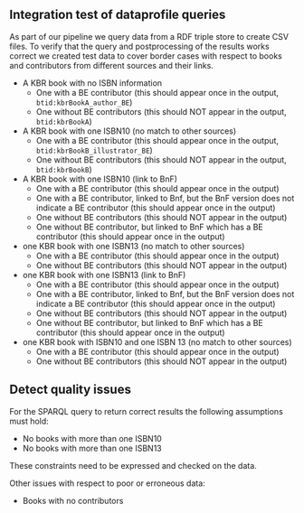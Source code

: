 
## Integration test of dataprofile queries

As part of our pipeline we query data from a RDF triple store to create CSV files.
To verify that the query and postprocessing of the results works correct we created test data
to cover border cases with respect to books and contributors from different sources and their links.

* A KBR book with no ISBN information
  * One with a BE contributor (this should appear once in the output, `btid:kbrBookA_author_BE`)
  * One without BE contributors (this should NOT appear in the output, `btid:kbrBookA`)
* A KBR book with one ISBN10 (no match to other sources)
  * One with a BE contributor (this should appear once in the output, `btid:kbrBookB_illustrator_BE`)
  * One without BE contributors (this should NOT appear in the output, `btid:kbrBookB`)
* A KBR book with one ISBN10 (link to BnF)
  * One with a BE contributor (this should appear once in the output)
  * One with a BE contributor, linked to Bnf, but the BnF version does not indicate a BE contributor (this should appear once in the output)
  * One without BE contributors (this should NOT appear in the output)
  * One without BE contributor, but linked to BnF which has a BE contributor (this should appear once in the output)
* one KBR book with one ISBN13 (no match to other sources)
  * One with a BE contributor (this should appear once in the output)
  * One without BE contributors (this should NOT appear in the output)
* one KBR book with one ISBN13 (link to BnF)
  * One with a BE contributor (this should appear once in the output)
  * One with a BE contributor, linked to Bnf, but the BnF version does not indicate a BE contributor (this should appear once in the output)
  * One without BE contributors (this should NOT appear in the output)
  * One without BE contributor, but linked to BnF which has a BE contributor (this should appear once in the output)
* one KBR book with ISBN10 and one ISBN 13 (no match to other sources)
  * One with a BE contributor (this should appear once in the output)
  * One without BE contributors (this should NOT appear in the output)

## Detect quality issues

For the SPARQL query to return correct results the following assumptions must hold:

* No books with more than one ISBN10
* No books with more than one ISBN13

These constraints need to be expressed and checked on the data.

Other issues with respect to poor or erroneous data:

* Books with no contributors

